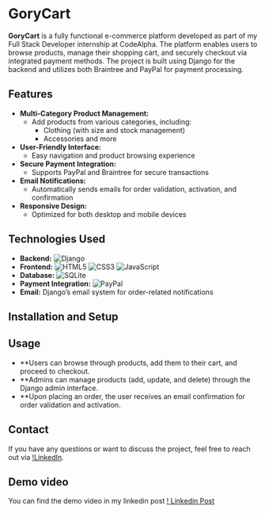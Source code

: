# GoryCart

**GoryCart** is a fully functional e-commerce platform developed as part of my Full Stack Developer internship at CodeAlpha. The platform enables users to browse products, manage their shopping cart, and securely checkout via integrated payment methods. The project is built using Django for the backend and utilizes both Braintree and PayPal for payment processing.

## Features

- **Multi-Category Product Management:**
  - Add products from various categories, including:
    - Clothing (with size and stock management)
    - Accessories and more
- **User-Friendly Interface:** 
  - Easy navigation and product browsing experience
- **Secure Payment Integration:**
  - Supports PayPal and Braintree for secure transactions
- **Email Notifications:** 
  - Automatically sends emails for order validation, activation, and confirmation
- **Responsive Design:** 
  - Optimized for both desktop and mobile devices

## Technologies Used

- **Backend:** ![Django](https://img.shields.io/badge/Django-092E20?style=flat-square&logo=django&logoColor=white)
- **Frontend:** ![HTML5](https://img.shields.io/badge/HTML5-E34F26?style=flat-square&logo=html5&logoColor=white) ![CSS3](https://img.shields.io/badge/CSS3-1572B6?style=flat-square&logo=css3&logoColor=white) ![JavaScript](https://img.shields.io/badge/JavaScript-F7DF1E?style=flat-square&logo=javascript&logoColor=black)
- **Database:** ![SQLite](https://img.shields.io/badge/SQLite-003B57?style=flat-square&logo=sqlite&logoColor=white)
- **Payment Integration:** ![PayPal](https://img.shields.io/badge/PayPal-00457C?style=flat-square&logo=paypal&logoColor=white) 
- **Email:** Django’s email system for order-related notifications

## Installation and Setup

## Usage
- **Users can browse through products, add them to their cart, and proceed to checkout.
- **Admins can manage products (add, update, and delete) through the Django admin interface.
- **Upon placing an order, the user receives an email confirmation for order validation and activation.

## Contact
If you have any questions or want to discuss the project, feel free to reach out via [!LinkedIn](https://www.linkedin.com/in/maroua-ourahma-293426235?utm_source=share&utm_campaign=share_via&utm_content=profile&utm_medium=android_app).

## Demo video 

You can find the demo video in my linkedin post [! Linkedin Post ]()


